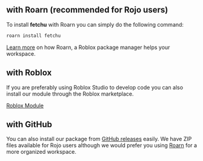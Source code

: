## with Roarn (recommended for Rojo users)

To install **fetchu** with Roarn you can simply do the following command:

```bash
roarn install fetchu
```

[Learn more](https://docs.roarn.space/) on how Roarn, a Roblox package manager helps your workspace.

## with Roblox

If you are preferably using Roblox Studio to develop code you can also install our module through the Roblox marketplace.

[Roblox Module](https://www.roblox.com/library/8145888425/fetchu)

## with GitHub

You can also install our package from [GitHub releases](https://github.com/imacodr/fetchu/releases) easily. We have ZIP files available for Rojo users although we would prefer you using [Roarn](https://docs.roarn.space/) for a more organized workspace.
